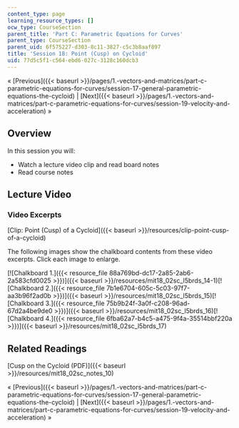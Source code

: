 ```yaml
---
content_type: page
learning_resource_types: []
ocw_type: CourseSection
parent_title: 'Part C: Parametric Equations for Curves'
parent_type: CourseSection
parent_uid: 6f575227-d303-8c11-3827-c5c3b8aaf897
title: 'Session 18: Point (Cusp) on Cycloid'
uid: 77d5c5f1-c564-ebd6-027c-3128c160dcb3
---
```


« [Previous]({{< baseurl >}}/pages/1.-vectors-and-matrices/part-c-parametric-equations-for-curves/session-17-general-parametric-equations-the-cycloid) | [Next]({{< baseurl >}}/pages/1.-vectors-and-matrices/part-c-parametric-equations-for-curves/session-19-velocity-and-acceleration) »

Overview
--------

In this session you will:

*   Watch a lecture video clip and read board notes
*   Read course notes

Lecture Video
-------------

### Video Excerpts

[Clip: Point (Cusp) of a Cycloid]({{< baseurl >}}/resources/clip-point-cusp-of-a-cycloid)

The following images show the chalkboard contents from these video excerpts. Click each image to enlarge.

[![Chalkboard 1.]({{< resource_file 88a769bd-dc17-2a85-2ab6-2a583cfd0025 >}})]({{< baseurl >}}/resources/mit18_02sc_l5brds_14-1)[![Chalkboard 2.]({{< resource_file 7b1e6704-605c-5c03-97f7-aa3b96f2ad0b >}})]({{< baseurl >}}/resources/mit18_02sc_l5brds_15)[![Chalkboard 3.]({{< resource_file 75b9b24f-3a0f-c208-96ad-67d2a4be9de0 >}})]({{< baseurl >}}/resources/mit18_02sc_l5brds_16)[![Chalkboard 4.]({{< resource_file 6fba62a7-b4c5-a475-9f4a-35514bbf220a >}})]({{< baseurl >}}/resources/mit18_02sc_l5brds_17)

Related Readings
----------------

[Cusp on the Cycloid (PDF)]({{< baseurl >}}/resources/mit18_02sc_notes_10)

« [Previous]({{< baseurl >}}/pages/1.-vectors-and-matrices/part-c-parametric-equations-for-curves/session-17-general-parametric-equations-the-cycloid) | [Next]({{< baseurl >}}/pages/1.-vectors-and-matrices/part-c-parametric-equations-for-curves/session-19-velocity-and-acceleration) »
